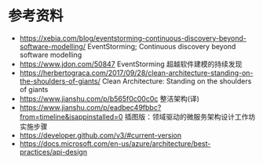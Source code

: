 参考资料
=== 

- https://xebia.com/blog/eventstorming-continuous-discovery-beyond-software-modelling/ EventStorming; Continuous discovery beyond software modelling
- https://www.jdon.com/50847 EventStorming 超越软件建模的持续发现
- https://herbertograca.com/2017/09/28/clean-architecture-standing-on-the-shoulders-of-giants/ Clean Architecture: Standing on the shoulders of giants
- https://www.jianshu.com/p/b565f0c00c0c 整洁架构(译)
- https://www.jianshu.com/p/eadbec49fbbc?from=timeline&isappinstalled=0 插图版：领域驱动的微服务架构设计工作坊实施步骤
- https://developer.github.com/v3/#current-version 
- https://docs.microsoft.com/en-us/azure/architecture/best-practices/api-design
